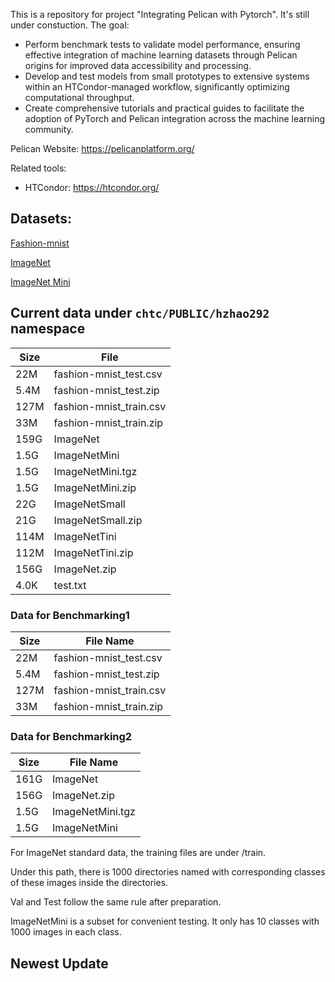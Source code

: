 This is a repository for project "Integrating Pelican with Pytorch". It's still under constuction. The goal:

- Perform benchmark tests to validate model performance, ensuring effective integration of machine learning datasets through Pelican origins for improved data accessibility and processing.
- Develop and test models from small prototypes to extensive systems within an HTCondor-managed workflow, significantly optimizing computational throughput.
- Create comprehensive tutorials and practical guides to facilitate the adoption of PyTorch and Pelican integration across the machine learning community.

Pelican Website: https://pelicanplatform.org/

Related tools:

- HTCondor: https://htcondor.org/

## Datasets:

[Fashion-mnist](https://www.kaggle.com/datasets/zalando-research/fashionmnist)

[ImageNet](https://www.kaggle.com/c/imagenet-object-localization-challenge/overview/description)

[ImageNet Mini](https://github.com/fastai/imagenette)

## Current data under `chtc/PUBLIC/hzhao292` namespace

| Size | File                    |
| ---- | ----------------------- |
| 22M  | fashion-mnist_test.csv  |
| 5.4M | fashion-mnist_test.zip  |
| 127M | fashion-mnist_train.csv |
| 33M  | fashion-mnist_train.zip |
| 159G | ImageNet                |
| 1.5G | ImageNetMini            |
| 1.5G | ImageNetMini.tgz        |
| 1.5G | ImageNetMini.zip        |
| 22G  | ImageNetSmall           |
| 21G  | ImageNetSmall.zip       |
| 114M | ImageNetTini            |
| 112M | ImageNetTini.zip        |
| 156G | ImageNet.zip            |
| 4.0K | test.txt                |

### Data for Benchmarking1

| Size | File Name               |
| ---- | ----------------------- |
| 22M  | fashion-mnist_test.csv  |
| 5.4M | fashion-mnist_test.zip  |
| 127M | fashion-mnist_train.csv |
| 33M  | fashion-mnist_train.zip |

### Data for Benchmarking2

| Size | File Name        |
| ---- | ---------------- |
| 161G | ImageNet         |
| 156G | ImageNet.zip     |
| 1.5G | ImageNetMini.tgz |
| 1.5G | ImageNetMini     |

For ImageNet standard data, the training files are under /train. 

Under this path, there is 1000 directories named with corresponding classes of these images inside the directories. 

Val and Test follow the same rule after preparation. 

ImageNetMini is a subset for convenient testing.  It only has 10 classes with 1000 images in each class.



## Newest Update

